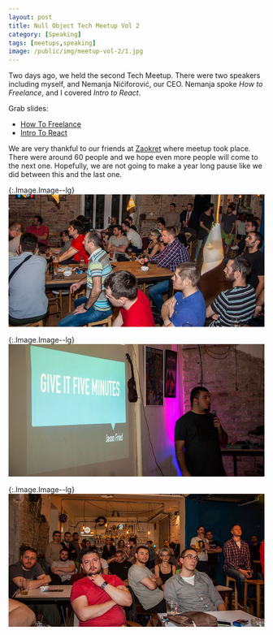 ```yaml
---
layout: post
title: Null Object Tech Meetup Vol 2
category: [Speaking]
tags: [meetups,speaking]
image: /public/img/meetup-vol-2/1.jpg
---
```


Two days ago, we held the second Tech Meetup.
There were two speakers including myself, and Nemanja Nićiforović, our CEO.
Nemanja spoke <i>How to Freelance</i>, and I covered <i>Intro to React</i>.

Grab slides:

* <a href="/public/pdf/Null Object Tech Meetup - How To Freelance.pdf">How To Freelance</a>
* <a href="/public/pdf/Null Object Tech Meetup - Intro To React.pdf">Intro To React</a>

We are very thankful to our friends at
<a href="https://www.facebook.com/zaokret/">Zaokret</a> where meetup took place.
There were around 60 people and we hope even more people will come to the next one.
Hopefully, we are not going to make a year long pause like we did between this and the last one.

{:.Image.Image--lg}
![Null Object tech meetup atmosphere](/public/img/meetup-vol-2/1.jpg)

{:.Image.Image--lg}
![Stanko Tadic talking at tech meetup](/public/img/meetup-vol-2/2.jpg)

{:.Image.Image--lg}
![Null Object tech meetup audience](/public/img/meetup-vol-2/3.jpg)
